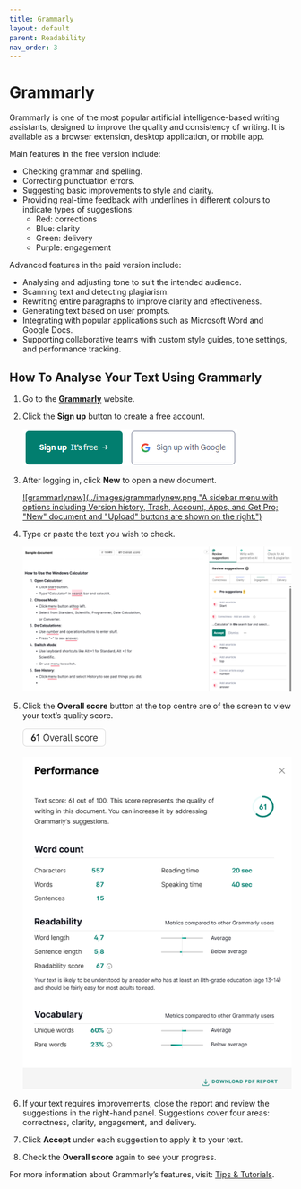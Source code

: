 ```yaml
---
title: Grammarly
layout: default
parent: Readability
nav_order: 3
---
```


# Grammarly

Grammarly is one of the most popular artificial intelligence-based writing assistants, designed to improve the quality and consistency of writing. It is available as a browser extension, desktop application, or mobile app.

Main features in the free version include:

*  Checking grammar and spelling.
*  Correcting punctuation errors. 
*  Suggesting basic improvements to style and clarity.
*  Providing real-time feedback with underlines in different colours to indicate types of suggestions: 
   *  Red: corrections
   *  Blue: clarity
   *  Green: delivery
   *  Purple: engagement

Advanced features in the paid version include: 

*  Analysing and adjusting tone to suit the intended audience.
*  Scanning text and detecting plagiarism. 
*  Rewriting entire paragraphs to improve clarity and effectiveness.
*  Generating text based on user prompts.
*  Integrating with popular applications such as Microsoft Word and Google Docs.
*  Supporting collaborative teams with custom style guides, tone settings, and performance tracking.

## How To Analyse Your Text Using Grammarly

1. Go to the [**Grammarly**](https://app.grammarly.com/) website.
2. Click the **Sign up** button to create a free account. 
 
   [![grammarlysignup](../images/grammarlysignup.png "An interface showing the option to sign up for a Google account for free.")](../images/grammarlysignup.png)

3. After logging in, click **New** to open a new document.
   
   [![grammarlynew](../images/grammarlynew.png "A sidebar menu with options including Version history, Trash, Account, Apps, and Get Pro; "New" document and "Upload" buttons are shown on the right.")](../images/grammarlynew.png)

4. Type or paste the text you wish to check.
   
   [![grammarlysample](../images/grammarlysample.png "A screenshot of a document explaining how to use the Windows Calculator, with step-by-step instructions and editing suggestions visible on the right side.")](../images/grammarlysample.png)

5. Click the **Overall score** button at the top centre are of the screen to view your text’s quality score.
   
   [![grammarlyscore](../images/grammarlyscore.png "A rectangular box displaying the text 61 Overall score in bold black font on a white background.")](../images/grammarlyscore.png)

   [![grammarlyreport](../images/grammarlyreport.png "A Grammarly performance report shows a text score of 61/100, word count (557 words), readability score (67), unique words (60%), rare words (23%), and average reading and speaking times. A Download PDF Report button is at the bottom.")](../images/grammarlyreport.png)

6. If your text requires improvements, close the report and review the suggestions in the right-hand panel. Suggestions cover four areas: correctness, clarity, engagement, and delivery.
7. Click **Accept** under each suggestion to apply it to your text.
8. Check the **Overall score** again to see your progress.

For more information about Grammarly’s features, visit: [Tips & Tutorials](https://support.grammarly.com/hc/en-us/categories/115000018631-Tips-Tutorials).

